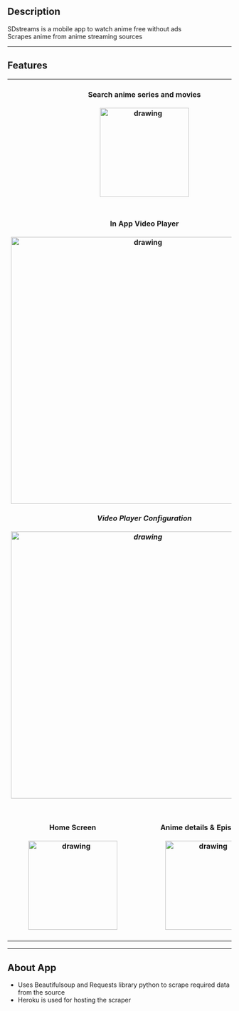 
## Description
SDstreams is a mobile app to watch anime free without ads<br>
Scrapes anime from anime streaming sources
<br>

* * *

## Features
<table align=center>
	 <tbody>
 	<tr> 
    <td colspan = 2 align=center>   <h4>Search anime series and movies <br> </br><img src="https://github.com/safiuddin786/SD-streams/blob/master/screenshots/search_screen.jpg?raw=true" alt="drawing" width="200"/>  </td>
        </tr>
        <tr> 
    <td colspan = 2 align=center>   <h4>In App Video Player <br> </br><img src="https://github.com/safiuddin786/SD-streams/blob/master/screenshots/player_fullscreen.jpg?raw=true" alt="drawing" width="600"/>   
         <p align=center><h5> <i> Video Player Configuration </i> <br> </br><img src="https://github.com/safiuddin786/SD-streams/blob/master/screenshots/player_config.jpg?raw=true" alt="drawing" width="600"/> </td></p>
        </tr>
        <tr> 
    <td align=center>   <h4>Home Screen <br> </br><img src="https://github.com/safiuddin786/SD-streams/blob/master/screenshots/home_screen.jpg?raw=true" alt="drawing" width="200"/>  </td>
    <td align=center>  <h4>Anime details & Episode List <br> </br><img src="https://github.com/safiuddin786/SD-streams/blob/master/screenshots/anime_screen.jpg?raw=true" alt="drawing" width="200"/>  </td>
        </tr>
    </tbody>
</table>


* * *

## About App
- Uses Beautifulsoup and Requests library python to scrape required data from the source
- Heroku is used for hosting the scraper

